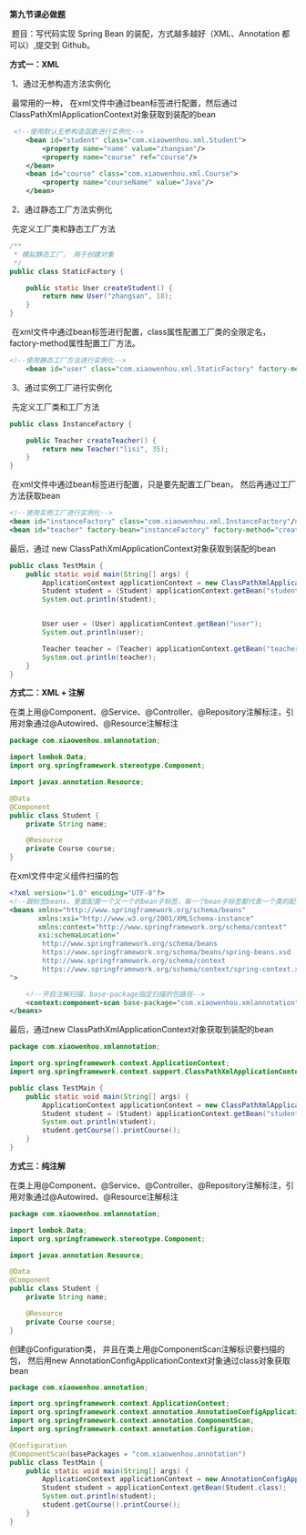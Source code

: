 **第九节课必做题**

​	题目：写代码实现 Spring Bean 的装配，方式越多越好（XML、Annotation 都可以）,提交到 Github。

**方式一：XML**

​	1、通过无参构造方法实例化

​		最常用的一种， 在xml文件中通过bean标签进行配置，然后通过ClassPathXmlApplicationContext对象获取到装配的bean

```xml
 <!--使用默认无参构造函数进行实例化-->
    <bean id="student" class="com.xiaowenhou.xml.Student">
        <property name="name" value="zhangsan"/>
        <property name="course" ref="course"/>
    </bean>
    <bean id="course" class="com.xiaowenhou.xml.Course">
        <property name="courseName" value="Java"/>
    </bean>
```

​	2、通过静态工厂方法实例化

​		先定义工厂类和静态工厂方法

```java
/**
 * 模拟静态工厂， 用于创建对象
 */
public class StaticFactory {

    public static User createStudent() {
        return new User("zhangsan", 18);
    }
}
```

​		在xml文件中通过bean标签进行配置，class属性配置工厂类的全限定名， factory-method属性配置工厂方法。

```xml
<!--使用静态工厂方法进行实例化-->
    <bean id="user" class="com.xiaowenhou.xml.StaticFactory" factory-method="createStudent"/>
```

​	3、通过实例工厂进行实例化

​	先定义工厂类和工厂方法

```java
public class InstanceFactory {

    public Teacher createTeacher() {
        return new Teacher("lisi", 35);
    }
}
```

​	在xml文件中通过bean标签进行配置，只是要先配置工厂bean， 然后再通过工厂方法获取bean

```xml
<!--使用实例工厂进行实例化-->
<bean id="instanceFactory" class="com.xiaowenhou.xml.InstanceFactory"/>
<bean id="teacher" factory-bean="instanceFactory" factory-method="createTeacher"/>
```

最后，通过 new ClassPathXmlApplicationContext对象获取到装配的bean

```java
public class TestMain {
    public static void main(String[] args) {
        ApplicationContext applicationContext = new ClassPathXmlApplicationContext("classpath:applicationContext.xml");
        Student student = (Student) applicationContext.getBean("student");
        System.out.println(student);


        User user = (User) applicationContext.getBean("user");
        System.out.println(user);

        Teacher teacher = (Teacher) applicationContext.getBean("teacher");
        System.out.println(teacher);
    }
}
```



**方式二：XML + 注解**

在类上用@Component、@Service、@Controller、@Repository注解标注，引用对象通过@Autowired、@Resource注解标注

```java
package com.xiaowenhou.xmlannotation;

import lombok.Data;
import org.springframework.stereotype.Component;

import javax.annotation.Resource;

@Data
@Component
public class Student {
    private String name;

    @Resource
    private Course course;
}

```

在xml文件中定义组件扫描的包

```xml
<?xml version="1.0" encoding="UTF-8"?>
<!--跟标签beans，里面配置一个又一个的bean子标签，每一个bean子标签都代表一个类的配置-->
<beans xmlns="http://www.springframework.org/schema/beans"
       xmlns:xsi="http://www.w3.org/2001/XMLSchema-instance"
       xmlns:context="http://www.springframework.org/schema/context"
       xsi:schemaLocation="
        http://www.springframework.org/schema/beans
        https://www.springframework.org/schema/beans/spring-beans.xsd
        http://www.springframework.org/schema/context
        https://www.springframework.org/schema/context/spring-context.xsd
">

    <!--开启注解扫描，base-package指定扫描的包路径-->
    <context:component-scan base-package="com.xiaowenhou.xmlannotation"/>
</beans>
```

最后，通过new ClassPathXmlApplicationContext对象获取到装配的bean

```java
package com.xiaowenhou.xmlannotation;

import org.springframework.context.ApplicationContext;
import org.springframework.context.support.ClassPathXmlApplicationContext;

public class TestMain {
    public static void main(String[] args) {
        ApplicationContext applicationContext = new ClassPathXmlApplicationContext("classpath:applicationContextAnnotation.xml");
        Student student = (Student) applicationContext.getBean("student");
        System.out.println(student);
        student.getCourse().printCourse();
    }
}
```



**方式三：纯注解**

在类上用@Component、@Service、@Controller、@Repository注解标注，引用对象通过@Autowired、@Resource注解标注

```java
package com.xiaowenhou.xmlannotation;

import lombok.Data;
import org.springframework.stereotype.Component;

import javax.annotation.Resource;

@Data
@Component
public class Student {
    private String name;

    @Resource
    private Course course;
}
```

创建@Configuration类， 并且在类上用@ComponentScan注解标识要扫描的包， 然后用new AnnotationConfigApplicationContext对象通过class对象获取bean

```java
package com.xiaowenhou.annotation;

import org.springframework.context.ApplicationContext;
import org.springframework.context.annotation.AnnotationConfigApplicationContext;
import org.springframework.context.annotation.ComponentScan;
import org.springframework.context.annotation.Configuration;

@Configuration
@ComponentScan(basePackages = "com.xiaowenhou.annotation")
public class TestMain {
    public static void main(String[] args) {
        ApplicationContext applicationContext = new AnnotationConfigApplicationContext(TestMain.class);
        Student student = applicationContext.getBean(Student.class);
        System.out.println(student);
        student.getCourse().printCourse();
    }
}
```

